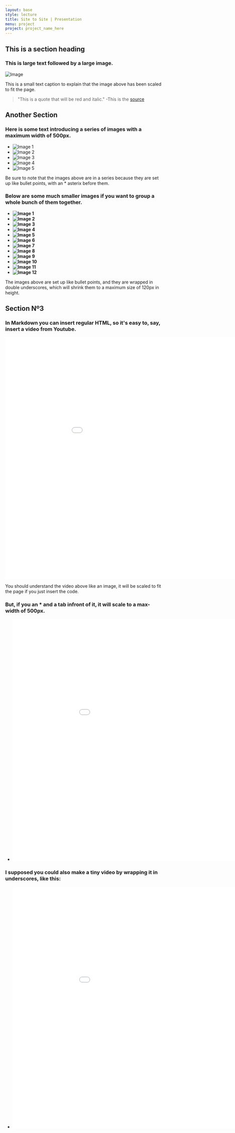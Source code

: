 ```yaml
---
layout: base
style: lecture
title: Site to Site | Presentation
menu: project
project: project_name_here
---
```

## This is a section heading

### This is large text followed by a large image.

![Image](http://placehold.it/1280x600)

This is a small text caption to explain that the image above has been scaled to fit the page.

>	"This is a quote that will be red and italic."
	-This is the [source](https://www.google.com/)

## Another Section

### Here is some text introducing a series of images with a maximum width of 500px.

*	![Image 1](http://placehold.it/1280x900)
*	![Image 2](http://placehold.it/500x500)
*	![Image 3](http://placehold.it/300x450)
*	![Image 4](http://placehold.it/600x350)
*	![Image 5](http://placehold.it/1280x900)

Be sure to note that the images above are in a series because they are set up like bullet points, with an \* asterix before them.

### Below are some much smaller images if you want to group a whole bunch of them together.

*	__![Image 1](http://placehold.it/1280x900)__
*	__![Image 2](http://placehold.it/500x500)__
*	__![Image 3](http://placehold.it/300x450)__
*	__![Image 4](http://placehold.it/600x350)__
*	__![Image 5](http://placehold.it/1280x900)__
*	__![Image 6](http://placehold.it/600x350)__
*	__![Image 7](http://placehold.it/500x500)__
*	__![Image 8](http://placehold.it/1280x900)__
*	__![Image 9](http://placehold.it/600x350)__
*	__![Image 10](http://placehold.it/500x500)__
*	__![Image 11](http://placehold.it/600x350)__
*	__![Image 12](http://placehold.it/300x450)__

The images above are set up like bullet points, and they are wrapped in double underscores, which will shrink them to a maximum size of 120px in height.

## Section Nº3

### In Markdown you can insert regular HTML, so it's easy to, say, insert a video from Youtube.

<iframe width="1024" height="768" src="//www.youtube.com/embed/_9TsrZ5iqwo" frameborder="0" allowfullscreen></iframe>

You should understand the video above like an image, it will be scaled to fit the page if you just insert the code.

### But, if you an \* and a tab infront of it, it will scale to a max-width of 500px.

*	<iframe width="1024" height="768" src="//www.youtube.com/embed/_9TsrZ5iqwo" frameborder="0" allowfullscreen></iframe>

### I supposed you could also make a tiny video by wrapping it in underscores, like this:

*	_<iframe width="1024" height="768" src="//www.youtube.com/embed/_9TsrZ5iqwo" frameborder="0" allowfullscreen></iframe>_